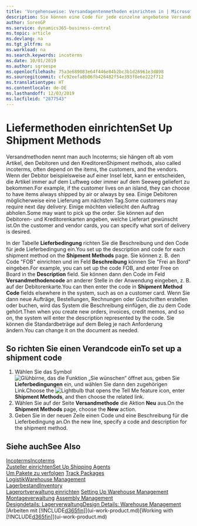 ```yaml
---
title: 'Vorgehensweise: Versandagentenmethoden einrichten in | Microsoft Docs'
description: Sie können eine Code für jede einzelne angebotene Versandmethode einrichten, wie auch die Informationen dazu angeben und die Informationen dazu eingeben.e können Sie einen Code für jeden Zusteller anlegen und Informationen dazu eingeben.
author: SorenGP
ms.service: dynamics365-business-central
ms.topic: article
ms.devlang: na
ms.tgt_pltfrm: na
ms.workload: na
ms.search.keywords: incoterms
ms.date: 10/01/2019
ms.author: sgroespe
ms.openlocfilehash: 75a3e689083e64f446e84b2bc3b1d26961e3d898
ms.sourcegitcommit: cfc92eefa8b06fb426482f54e393f0e6e222f712
ms.translationtype: HT
ms.contentlocale: de-DE
ms.lasthandoff: 12/03/2019
ms.locfileid: "2877543"
---
```

# <a name="set-up-shipment-methods"></a><span data-ttu-id="36afe-103">Liefermethoden einrichten</span><span class="sxs-lookup"><span data-stu-id="36afe-103">Set Up Shipment Methods</span></span>
<span data-ttu-id="36afe-104">Versandmethoden nennt man auch Incoterms; sie hängen oft ab vom Artikel, den Debitoren und den Kreditoren</span><span class="sxs-lookup"><span data-stu-id="36afe-104">Shipment methods, also called incoterms, often depend on the items, the customers, and the vendors.</span></span> <span data-ttu-id="36afe-105">Wenn der Debitor beispielsweise auf einer Insel lebt, kann er entscheiden, die Artikel immer auf dem Luftweg oder immer auf dem Seeweg geliefert zu bekommen.</span><span class="sxs-lookup"><span data-stu-id="36afe-105">For example, if the customer lives on an island, they can choose to have items always shipped by air or always by sea.</span></span> <span data-ttu-id="36afe-106">Einige Debitoren möglicherweise eine Lieferung am nächsten Tag.</span><span class="sxs-lookup"><span data-stu-id="36afe-106">Some customers may require next day delivery.</span></span> <span data-ttu-id="36afe-107">Einige möchten vielleicht den Auftrag abholen.</span><span class="sxs-lookup"><span data-stu-id="36afe-107">Some may want to pick up the order.</span></span> <span data-ttu-id="36afe-108">Sie können auf den Debitoren- und Kreditorenkarten angeben, welche Lieferart gewünscht ist.</span><span class="sxs-lookup"><span data-stu-id="36afe-108">On the customer and vendor cards, you can specify what sort of delivery is desired.</span></span>

<span data-ttu-id="36afe-109">In der Tabelle **Lieferbedingung** richten Sie die Beschreibung und den Code für jede Lieferbedingung ein.</span><span class="sxs-lookup"><span data-stu-id="36afe-109">You set up the description and code for each shipment method on the **Shipment Methods** page.</span></span> <span data-ttu-id="36afe-110">Sie können z. B. den Code "FOB" einrichten und im Feld **Beschreibung** können Sie "Frei an Bord" eingeben.</span><span class="sxs-lookup"><span data-stu-id="36afe-110">For example, you can set up the code FOB, and enter Free on Board in the **Description** field.</span></span> <span data-ttu-id="36afe-111">Sie können dann den Code im Feld **Versandmethodencode** an anderer Stelle in der Anwendung eingeben, z. B. auf der Debitorenkarte.</span><span class="sxs-lookup"><span data-stu-id="36afe-111">You can then enter the code in **Shipment Method Code** fields elsewhere in the system, such as on a customer card.</span></span> <span data-ttu-id="36afe-112">Wenn Sie dann neue Aufträge, Bestellungen, Rechnungen oder Gutschriften erstellen oder buchen, wird das System die Beschreibung einfügen, die zu dem Code gehört.</span><span class="sxs-lookup"><span data-stu-id="36afe-112">Then when you create new orders, invoices, credit memos, and so on, the system will enter the description represented by the code.</span></span> <span data-ttu-id="36afe-113">Sie können die Standardbeträge auf dem Beleg je nach Anforderung ändern.</span><span class="sxs-lookup"><span data-stu-id="36afe-113">You can change it on the document as needed.</span></span>

## <a name="to-set-up-a-shipment-code"></a><span data-ttu-id="36afe-114">So richten Sie einen Verandcode ein</span><span class="sxs-lookup"><span data-stu-id="36afe-114">To set up a shipment code</span></span>
1. <span data-ttu-id="36afe-115">Wählen Sie das Symbol ![Glühbirne, das die Funktion „Sie wünschen“ öffnet](media/ui-search/search_small.png "Was möchten Sie tun?") aus, geben Sie **Lieferbedingungen** ein, und wählen Sie dann den zugehörigen Link.</span><span class="sxs-lookup"><span data-stu-id="36afe-115">Choose the ![Lightbulb that opens the Tell Me feature](media/ui-search/search_small.png "Tell me what you want to do") icon, enter **Shipment Methods**, and then choose the related link.</span></span>
2. <span data-ttu-id="36afe-116">Wählen Sie auf der Seite **Versandmethode** die Aktion **Neu** aus.</span><span class="sxs-lookup"><span data-stu-id="36afe-116">On the **Shipment Methods** page, choose the **New** action.</span></span>
3. <span data-ttu-id="36afe-117">Geben Sie in der neuen Zeile einen Code und eine Beschreibung für die Lieferbedingung an.</span><span class="sxs-lookup"><span data-stu-id="36afe-117">On the new line, specify a code and description for the shipment method.</span></span>

## <a name="see-also"></a><span data-ttu-id="36afe-118">Siehe auch</span><span class="sxs-lookup"><span data-stu-id="36afe-118">See Also</span></span>
[<span data-ttu-id="36afe-119">Incoterms</span><span class="sxs-lookup"><span data-stu-id="36afe-119">Incoterms</span></span>](https://iccwbo.org/resources-for-business/incoterms-rules)  
[<span data-ttu-id="36afe-120">Zusteller einrichten</span><span class="sxs-lookup"><span data-stu-id="36afe-120">Set Up Shipping Agents</span></span>](sales-how-to-set-up-shipping-agents.md)  
<span data-ttu-id="36afe-121">[Um Pakete zu verfolgen](sales-how-track-packages.md)  </span><span class="sxs-lookup"><span data-stu-id="36afe-121">[Track Packages](sales-how-track-packages.md)  </span></span>  
[<span data-ttu-id="36afe-122">Logistik</span><span class="sxs-lookup"><span data-stu-id="36afe-122">Warehouse Management</span></span>](warehouse-manage-warehouse.md)  
[<span data-ttu-id="36afe-123">Lagerbestand</span><span class="sxs-lookup"><span data-stu-id="36afe-123">Inventory</span></span>](inventory-manage-inventory.md)  
<span data-ttu-id="36afe-124">[Lagerortverwaltung einrichten](warehouse-setup-warehouse.md)   </span><span class="sxs-lookup"><span data-stu-id="36afe-124">[Setting Up Warehouse Management](warehouse-setup-warehouse.md)   </span></span>  
<span data-ttu-id="36afe-125">[Montageverwaltung](assembly-assemble-items.md)  </span><span class="sxs-lookup"><span data-stu-id="36afe-125">[Assembly Management](assembly-assemble-items.md)  </span></span>  
[<span data-ttu-id="36afe-126">Designdetails: Lagerverwaltung</span><span class="sxs-lookup"><span data-stu-id="36afe-126">Design Details: Warehouse Management</span></span>](design-details-warehouse-management.md)  
<span data-ttu-id="36afe-127">[Arbeiten mit [!INCLUDE[d365fin](includes/d365fin_md.md)]](ui-work-product.md)</span><span class="sxs-lookup"><span data-stu-id="36afe-127">[Working with [!INCLUDE[d365fin](includes/d365fin_md.md)]](ui-work-product.md)</span></span>  
